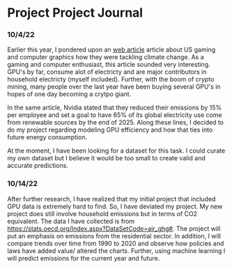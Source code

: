 # Project Project Journal


### 10/4/22

Earlier this year, I pondered upon an [web article](https://sustainabilitymag.com/esg/how-nvidia-fighting-climate-change-omniverse) article about US gaming and computer graphics how they were tackling climate change. As a gaming and computer enthusiast, this article sounded very interesting. GPU's by far, consume alot of electricty and are major contributors in household electricty (myself included). Further, with the boom of crypto mining, many people over the last year have been buying several GPU's in hopes of one day becoming a crytpo giant. 

In the same article, Nvidia stated that they reduced their emissions by 15% per employee and set a goal to have 65% of its global electricity use come from renewable sources by the end of 2025. Along these lines, I decided to do my project regarding modeling GPU efficiency and how that ties into future energy consumption.

At the moment, I have been looking for a dataset for this task. I could curate my own dataset but I believe it would be too small to create valid and accurate predictions.

### 10/14/22 

After further research, I have realized that my initial project that included GPU data is extremely hard to find. So, I have deviated my project. My new project does still involve household emissions but in terms of CO2 equivalent. The data I have collected is from https://stats.oecd.org/Index.aspx?DataSetCode=air_ghg#. The project will put an emphasis on emissions from the residential sector. In addition, I will compare trends over time from 1990 to 2020 and observe how policies and laws have added value/ altered the charts. Further, using machine learning I will predict emissions for the current year and future.
